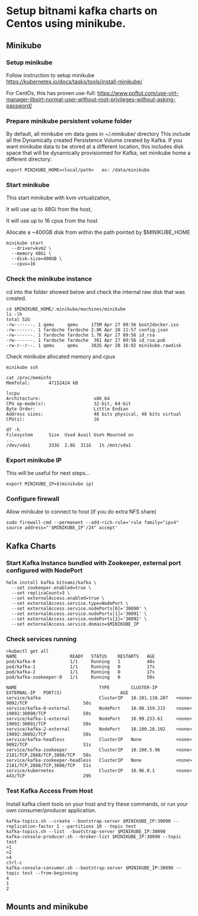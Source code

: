 # Setup bitnami kafka charts on Centos using minikube.

## Minikube

### Setup minikube
Follow instruction to setup minikube
https://kubernetes.io/docs/tasks/tools/install-minikube/

For CentOs, this has proven use-full:
https://www.poftut.com/use-virt-manager-libvirt-normal-user-without-root-privileges-without-asking-password/

### Prepare minikube persistent volume folder
By default, all minikube vm data goes in ~/.minikube/ directory
This include all the Dynamically created Persistence Volume created by Kafka.
If you want minikube data to be stored at a different location, this includes disk space that will
be dynamically provisionned for Kafka, set minikube home a different directory:
```
export MINIKUBE_HOME=<local/path>   ex: /data/minikube
```

### Start minikube 
This start minikube with kvm virtualization,

It will use up to 48Gi from the host, 

It will use up to 16 cpus from the host

Allocate a ~400GB disk from within the path pointed by $MINIKUBE_HOME

```
minikube start 
  --driver=kvm2 \  
  --memory 48Gi \
  --disk-size=400GB \
  --cpus=16
```


### Check the minikube instance

cd into the folder showed below and check the internal raw disk that was created.

```
cd $MINIKUBE_HOME/.minikube/machines/minikube
ls -lh
total 52G
-rw-------. 1 qemu     qemu     175M Apr 27 09:56 boot2docker.iso
-rw-------. 1 fardoche fardoche 2.8K Apr 28 11:57 config.json
-rw-------. 1 fardoche fardoche 1.7K Apr 27 09:56 id_rsa
-rw-------. 1 fardoche fardoche  381 Apr 27 09:56 id_rsa.pub
-rw-r--r--. 1 qemu     qemu     382G Apr 28 16:02 minikube.rawdisk
```

Check minikube allocated memory and cpus

```
minikube ssh

cat /proc/meminfo 
MemTotal:       47152424 kB

lscpu 
Architecture:                    x86_64
CPU op-mode(s):                  32-bit, 64-bit
Byte Order:                      Little Endian
Address sizes:                   48 bits physical, 48 bits virtual
CPU(s):                          16

df -h
Filesystem      Size  Used Avail Use% Mounted on
...
/dev/vda1       333G  2.8G  311G   1% /mnt/vda1
```


### Export minikube IP
This will be useful for next steps...

```
export MINIKUBE_IP=$(minikube ip)
```

### Configure firewall 

Allow minikube to connect to host (if you do extra NFS share)

```
sudo firewall-cmd --permanent --add-rich-rule='rule family="ipv4" source address="'$MINIKUBE_IP'/24" accept'
```

## Kafka Charts
### Start Kafka Instance bundled with Zookeeper, external port configured with NodePort

```
helm install kafka bitnami/kafka \
  --set zookeeper.enabled=true \
  --set replicaCount=3 \
  --set externalAccess.enabled=true \
  --set externalAccess.service.type=NodePort \
  --set externalAccess.service.nodePorts[0]='30090' \
  --set externalAccess.service.nodePorts[1]='30091' \
  --set externalAccess.service.nodePorts[2]='30092' \
  --set externalAccess.service.domain=$MINIKUBE_IP
```

### Check services running
```
>kubectl get all
NAME                    READY   STATUS    RESTARTS   AGE
pod/kafka-0             1/1     Running   1          48s
pod/kafka-1             1/1     Running   0          17s
pod/kafka-2             1/1     Running   0          17s
pod/kafka-zookeeper-0   1/1     Running   0          50s

NAME                               TYPE        CLUSTER-IP       EXTERNAL-IP   PORT(S)                      AGE
service/kafka                      ClusterIP   10.101.110.207   <none>        9092/TCP                     50s
service/kafka-0-external           NodePort    10.98.159.215    <none>        19092:30090/TCP              50s
service/kafka-1-external           NodePort    10.99.233.61     <none>        19092:30091/TCP              50s
service/kafka-2-external           NodePort    10.100.28.102    <none>        19092:30092/TCP              50s
service/kafka-headless             ClusterIP   None             <none>        9092/TCP                     51s
service/kafka-zookeeper            ClusterIP   10.108.5.96      <none>        2181/TCP,2888/TCP,3888/TCP   50s
service/kafka-zookeeper-headless   ClusterIP   None             <none>        2181/TCP,2888/TCP,3888/TCP   51s
service/kubernetes                 ClusterIP   10.96.0.1        <none>        443/TCP                      29h
```


### Test Kafka Access From Host
Install kafka client tools on your host and try these commands, or run your own consumer/producer application.
```
kafka-topics.sh --create --bootstrap-server $MINIKUBE_IP:30090 --replication-factor 1 --partitions 10 --topic test
kafka-topics.sh --list  -bootstrap-server $MINIKUBE_IP:30090
kafka-console-producer.sh --broker-list $MINIKUBE_IP:30090 --topic test
>1
>2
>4
ctrl-c
kafka-console-consumer.sh --bootstrap-server $MINIKUBE_IP:30090 --topic test --from-beginning
4
1
2
```




## Mounts and minikube

